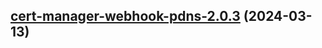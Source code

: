 

## [cert-manager-webhook-pdns-2.0.3](https://github.com/cyr-ius/truenas-charts/compare/cert-manager-webhook-pdns-2.0.2...cert-manager-webhook-pdns-2.0.3) (2024-03-13)


